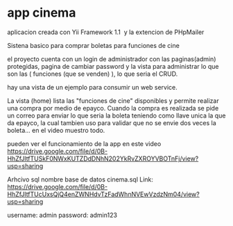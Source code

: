# app cinema
aplicacion creada con Yii Framework 1.1  
y la extencion de PHpMailer

Sistena basico para comprar boletas para funciones de cine

el proyecto cuenta con un login de administrador con las paginas(admin) protegidas, pagina de cambiar password y la vista para administrar 
lo que son las ( funciones (que se venden) ), lo que seria el CRUD. 

hay una vista de un ejemplo para consumir un web service.

La vista (home) lista las "funciones de cine" disponibles y permite realizar una compra por medio de epayco.
Cuando la compra es realizada se pide un correo para enviar lo que seria la boleta teniendo como llave 
unica la que da epayco, la cual tambien uso para validar que no se envie dos veces la boleta... en el video muestro todo. 

pueden ver el funcionamiento de la app en este video
https://drive.google.com/file/d/0B-HhZfJltfTUSkF0NWxKUTZDdDNhN202YkRvZXROYVBOTnFj/view?usp=sharing

Arhcivo sql
nombre base de datos cinema.sql
Link: https://drive.google.com/file/d/0B-HhZfJltfTUcUxsQjQ4enZWNHdvTzFadWhnNVEwVzdzNm04/view?usp=sharing

username: admin
password: admin123
